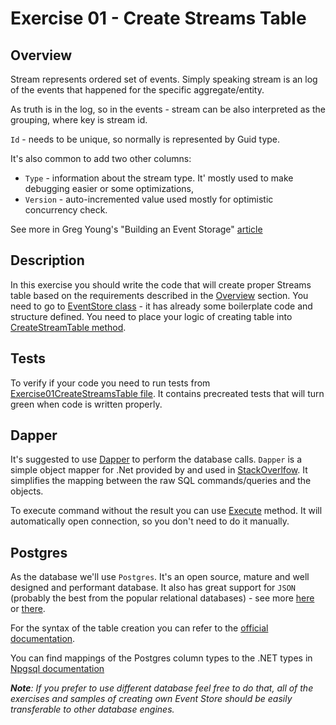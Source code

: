 # Exercise 01 - Create Streams Table

## Overview

Stream represents ordered set of events. Simply speaking stream is an log of the events that happened for the
specific aggregate/entity.

As truth is in the log, so in the events - stream can be also interpreted as the grouping, where key is stream id.

`Id` - needs to be unique, so normally is represented by Guid type.

It's also common to add two other columns:
* `Type` - information about the stream type. It' mostly used to make debugging easier or some optimizations,
* `Version` - auto-incremented value used mostly for optimistic concurrency check.

See more in Greg Young's "Building an Event Storage" [article](https://cqrs.wordpress.com/documents/building-event-storage/) 

## Description
In this exercise you should write the code that will create proper Streams table based on the requirements described in the [Overview](#overview) section. You need to go to [EventStore class](./EventStore.cs) - it has already some boilerplate code and structure defined. You need to place your logic of creating table into [CreateStreamTable method](./EventStore.cs#L23).

## Tests

To verify if your code you need to run tests from [Exercise01CreateStreamsTable file](./Exercise01CreateStreamsTable.cs). It contains precreated tests that will turn green when code is written properly.

## Dapper
It's suggested to use [Dapper](https://github.com/StackExchange/Dapper/) to perform the database calls. `Dapper` is a simple object mapper for .Net provided by and used in [StackOverlfow](https://stackoverflow.com/). It simplifies the mapping between the raw SQL commands/queries and the objects.

To execute command without the result you can use [Execute](https://github.com/StackExchange/Dapper/#execute-a-command-that-returns-no-results) method. It will automatically open connection, so you don't need to do it manually.

## Postgres
As the database we'll use `Postgres`. It's an open source, mature and well designed and performant database. 
It also has great support for `JSON` (probably the best from the popular relational databases) - see more [here](http://www.postgresqltutorial.com/postgresql-json/) or [there](https://blog.codeship.com/unleash-the-power-of-storing-json-in-postgres/).

For the syntax of the table creation you can refer to the [official documentation](http://www.postgresqltutorial.com/postgresql-create-table/).

You can find mappings of the Postgres column types to the .NET types in [Npgsql documentation](https://www.npgsql.org/doc/types/basic.html) 

_**Note**: If you prefer to use different database feel free to do that, all of the exercises and samples of creating own Event Store should be easily transferable to other database engines._

